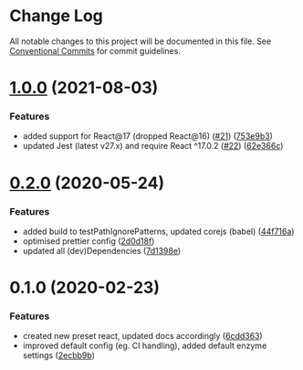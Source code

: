 # Change Log

All notable changes to this project will be documented in this file.
See [Conventional Commits](https://conventionalcommits.org) for commit guidelines.

# [1.0.0](https://github.com/natterstefan/jest-preset-ns/compare/v0.2.0...v1.0.0) (2021-08-03)


### Features

* added support for React@17 (dropped React@16) ([#21](https://github.com/natterstefan/jest-preset-ns/issues/21)) ([753e9b3](https://github.com/natterstefan/jest-preset-ns/commit/753e9b34d63cd46595a61f743e0ed4b73e165d14))
* updated Jest (latest v27.x) and require React ^17.0.2 ([#22](https://github.com/natterstefan/jest-preset-ns/issues/22)) ([62e366c](https://github.com/natterstefan/jest-preset-ns/commit/62e366c514c4bf0b1fdeec9b40100959f1a7ca9b))





# [0.2.0](https://github.com/natterstefan/jest-preset-ns/compare/v0.1.0...v0.2.0) (2020-05-24)


### Features

* added build to testPathIgnorePatterns, updated corejs (babel) ([44f716a](https://github.com/natterstefan/jest-preset-ns/commit/44f716a351a305e13a552c975c73ad6d158bbb83))
* optimised prettier config ([2d0d18f](https://github.com/natterstefan/jest-preset-ns/commit/2d0d18f652381226cbcbe0e0f2a427dc7b0d2f2a))
* updated all (dev)Dependencies ([7d1398e](https://github.com/natterstefan/jest-preset-ns/commit/7d1398efea6f198d22b1617a39d3762d8068f751))





# 0.1.0 (2020-02-23)


### Features

* created new preset react, updated docs accordingly ([6cdd363](https://github.com/natterstefan/jest-preset-ns/commit/6cdd363249a5e71c632c93487537e6732c1f63f9))
* improved default config (eg. CI handling), added default enzyme settings ([2ecbb9b](https://github.com/natterstefan/jest-preset-ns/commit/2ecbb9bdcfe88a65ddf1aa5a93a877782f237938))
